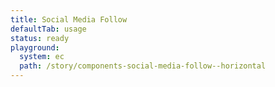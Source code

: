 ```yaml
---
title: Social Media Follow
defaultTab: usage
status: ready
playground:
  system: ec
  path: /story/components-social-media-follow--horizontal
---
```

